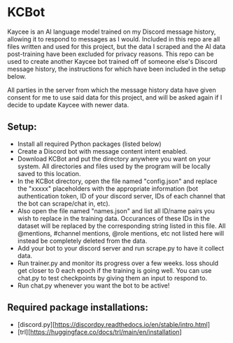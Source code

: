 # __**KCBot**__
Kaycee is an AI language model trained on my Discord message history, allowing it to respond to messages as I would. Included in this repo are all files written and used for this project, but the data I scraped and the AI data post-training have been excluded for privacy reasons. This repo can be used to create another Kaycee bot trained off of someone else's Discord message history, the instructions for which have been included in the setup below.

All parties in the server from which the message history data have given consent for me to use said data for this project, and will be asked again if I decide to update Kaycee with newer data.

## __Setup:__
* Install all required Python packages (listed below)
* Create a Discord bot with message content intent enabled.
* Download KCBot and put the directory anywhere you want on your system. All directories and files used by the program will be locally saved to this location.
* In the KCBot directory, open the file named "config.json" and replace the "xxxxx" placeholders with the appropriate information (bot authentication token, ID of your discord server, IDs of each channel that the bot can scrape/chat in, etc).
* Also open the file named "names.json" and list all ID/name pairs you wish to replace in the training data. Occurances of these IDs in the dataset will be replaced by the corresponding string listed in this file. All @mentions, #channel mentions, @role mentions, etc not listed here will instead be completely deleted from the data.
* Add your bot to your discord server and run scrape.py to have it collect data.
* Run trainer.py and monitor its progress over a few weeks. loss should get closer to 0 each epoch if the training is going well. You can use chat.py to test checkpoints by giving them an input to respond to.
* Run chat.py whenever you want the bot to be active!


## __Required package installations:__
* [discord.py][https://discordpy.readthedocs.io/en/stable/intro.html]
* [trl][https://huggingface.co/docs/trl/main/en/installation]